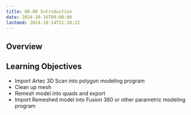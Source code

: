 ```yaml
---
title: 09.00 Introduction
date: 2024-10-16T09:00:00
lastmod: 2024-10-14T21:18:22
---
```


## Overview

## Learning Objectives

- Import Artec 3D Scan into polygon modeling program
- Clean up mesh
- Remesh model into quads and export
- Import Remeshed model into Fusion 360 or other parametric modeling program
